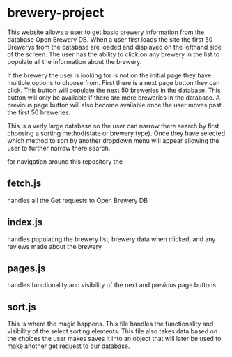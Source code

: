 # brewery-project
This website allows a user to get basic brewery information from the database Open Brewery DB.  When a user first loads the site the first 50 Brewerys from the database are loaded and displayed on the lefthand side of the screen.  The user has the ability to click on any brewery in the list to populate all the information about the brewery.

If the brewery the user is looking for is not on the initial page they have multiple options to choose from.  First there is a next page button they can click. This button will populate the next 50 breweries in the database.  This button will only be available if there are more breweries in the database. A previous page button will also become available once the user moves past the first 50 breweries.

This is a verly large database so the user can narrow there search by first choosing a sorting method(state or brewery type).  Once they have selected which method to sort by another dropdown menu will appear allowing the user to further narrow there search.

for navigation around this repository the 

## fetch.js 
handles all the Get requests to Open Brewery DB

## index.js
handles populating the brewery list, brewery data when clicked, and any reviews made about the brewery

## pages.js
handles functionality and visibility of the next and previous page buttons

## sort.js
This is where the magic happens.  This file handles the functionality and visibility of the select sorting elements.  This file also takes data based on the choices the user makes saves it into an object that will later be used to make another get request to our database.